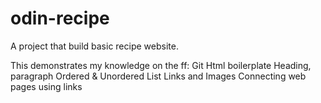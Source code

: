 # odin-recipe

A project that build basic recipe website.

This demonstrates my knowledge on the ff:
Git
Html boilerplate
Heading, paragraph
Ordered & Unordered List
Links and Images
Connecting web pages using links